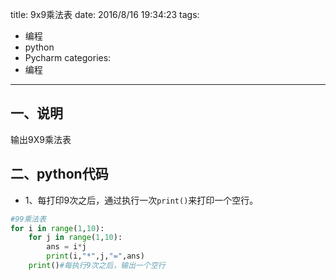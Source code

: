 title: 9x9乘法表
date: 2016/8/16 19:34:23
tags:
- 编程
- python
- Pycharm
categories:
- 编程
---

## 一、说明
输出9X9乘法表

## 二、python代码
- 1、每打印9次之后，通过执行一次`print()`来打印一个空行。

```python
#99乘法表
for i in range(1,10):
    for j in range(1,10):
        ans = i*j
        print(i,"*",j,"=",ans)
    print()#每执行9次之后，输出一个空行

```
